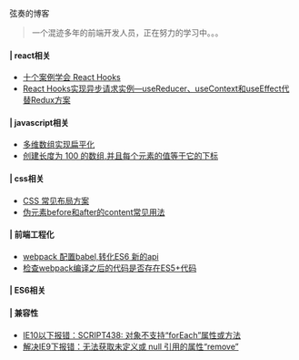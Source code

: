 弦奏的博客

> 一个混迹多年的前端开发人员，正在努力的学习中。。。

#### | react相关

* [十个案例学会 React Hooks](<https://github.com/xianzou/blog/issues/2>)
* [React Hooks实现异步请求实例—useReducer、useContext和useEffect代替Redux方案](<https://github.com/xianzou/blog/issues/3>)

#### | javascript相关

* [多维数组实现扁平化](<https://github.com/xianzou/blog/issues/5>)
* [创建长度为 100 的数组,并且每个元素的值等于它的下标](<https://github.com/xianzou/blog/issues/7>)

#### | css相关
* [CSS 常见布局方案](<https://github.com/xianzou/blog/issues/9>)
* [伪元素before和after的content常见用法 ](<https://github.com/xianzou/blog/issues/11>)

#### | 前端工程化

* [webpack 配置babel,转化ES6 新的api](<https://github.com/xianzou/blog/issues/1>)
* [检查webpack编译之后的代码是否存在ES5+代码](<https://github.com/xianzou/blog/issues/10>)

#### | ES6相关

#### | 兼容性
* [IE10以下报错：SCRIPT438: 对象不支持“forEach”属性或方法](<https://github.com/xianzou/blog/issues/6>)
* [解决IE9下报错：无法获取未定义或 null 引用的属性“remove”](<https://github.com/xianzou/blog/issues/8>)


